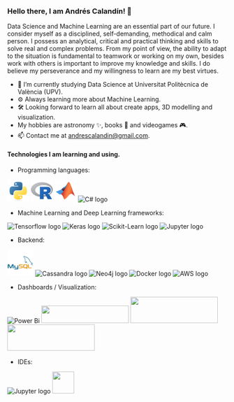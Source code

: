 ### Hello there, I am Andrés Calandín! 👋

Data Science and Machine Learning are an essential part of our future. I consider myself as a disciplined, self-demanding, methodical and calm person. I possess an analytical, critical and practical thinking and skills to solve real and complex problems. From my point of view, the ability to adapt to the situation is fundamental to teamwork or working on my own, besides work with others is important to improve my knowledge and skills. I do believe my perseverance and my willingness to learn are my best virtues.

- 🔭 I’m currently studying Data Science at Universitat Politècnica de València (UPV).
- ⚙ Always learning more about Machine Learning.
- 🛠 Looking forward to learn all about create apps, 3D modelling and visualization.
- My hobbies are astronomy ✨, books 📖 and videogames 🎮.
- 📫 Contact me at andrescalandin@gmail.com.

#### Technologies I am learning and using.

- Programming languages:
 
<img src="https://github.com/devicons/devicon/blob/master/icons/python/python-original.svg" alt="Python logo" width="50" height="50"> <img src="https://github.com/devicons/devicon/blob/master/icons/r/r-original.svg" alt="R logo" width="50" height="50"> <img src="https://github.com/devicons/devicon/blob/master/icons/matlab/matlab-original.svg" alt="Matlab logo" width="50" height="50"> <img src="https://sg.com.mx/sites/default/files/styles/max_w680/public/images/C_sharp%20CDMx.png" alt="C# logo" width="50" height="50">

- Machine Learning and Deep Learning frameworks:

<img src="https://cdn.worldvectorlogo.com/logos/tensorflow-2.svg" alt="Tensorflow logo" width="50" height="50"> <img src="https://upload.wikimedia.org/wikipedia/commons/thumb/a/ae/Keras_logo.svg/1024px-Keras_logo.svg.png" alt="Keras logo" width="50" height="50"> <img src="https://upload.wikimedia.org/wikipedia/commons/thumb/0/05/Scikit_learn_logo_small.svg/1280px-Scikit_learn_logo_small.svg.png" alt="Scikit-Learn logo" width="70" height="40"> <img src="https://upload.wikimedia.org/wikipedia/commons/thumb/3/38/Jupyter_logo.svg/1200px-Jupyter_logo.svg.png" alt="Jupyter logo" width="50" height="50">

- Backend:

<img src="https://github.com/devicons/devicon/blob/master/icons/mysql/mysql-original-wordmark.svg" alt="mysql logo" width="60" height="60"> <img src="https://cdn.worldvectorlogo.com/logos/cassandra.svg" alt="Cassandra logo" width="60" height="60"> <img src="https://cdn.worldvectorlogo.com/logos/neo4j.svg" alt="Neo4j logo" width="60" height="60"> <img src="https://cdn.worldvectorlogo.com/logos/docker-3.svg" alt="Docker logo" width="80" height="80"> <img src="https://cdn.worldvectorlogo.com/logos/amazon-web-services-2.svg" alt="AWS logo" width="60" height="60">
  
- Dashboards / Visualization:

<img src="https://cdn.icon-icons.com/icons2/2699/PNG/512/microsoft_powerbi_logo_icon_169958.png" alt="Power Bi" width="120" height="60"> <img src="https://www.tableau.com/sites/default/files/pages/tableaulogo_highres.png" width="200" height="40"> <img src="https://matplotlib.org/_static/logo2_compressed.svg" width="200" height="60"> <img src="https://upload.wikimedia.org/wikipedia/commons/thumb/3/37/Plotly-logo-01-square.png/1200px-Plotly-logo-01-square.png" width="200" height="60">

- IDEs:

<img src="https://upload.wikimedia.org/wikipedia/commons/thumb/3/38/Jupyter_logo.svg/1200px-Jupyter_logo.svg.png" alt="Jupyter logo" width="50" height="50"> <img  src="https://upload.wikimedia.org/wikipedia/commons/thumb/5/59/Visual_Studio_Icon_2019.svg/1200px-Visual_Studio_Icon_2019.svg.png"  width="50" height="50">

<!--
**Y4nareth/Y4nareth** is a ✨ _special_ ✨ repository because its `README.md` (this file) appears on your GitHub profile.

Here are some ideas to get you started:

- 🔭 I’m currently working on ...
- 🌱 I’m currently learning ...
- 👯 I’m looking to collaborate on ...
- 🤔 I’m looking for help with ...
- 💬 Ask me about ...
- 📫 How to reach me: ...
- 😄 Pronouns: ...
- ⚡ Fun fact: ...
-->
